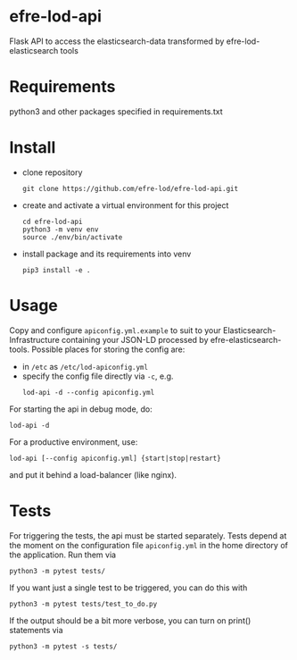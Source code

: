 # efre-lod-api
Flask API to access the elasticsearch-data transformed by efre-lod-elasticsearch tools

# Requirements

python3 and other packages specified in requirements.txt

# Install

* clone repository
  ```
  git clone https://github.com/efre-lod/efre-lod-api.git
  ```

* create and activate a virtual environment for this project
  ```
  cd efre-lod-api
  python3 -m venv env
  source ./env/bin/activate
  ```

* install package and its requirements into venv
  ```
  pip3 install -e .
  ```

# Usage

Copy and configure `apiconfig.yml.example` to suit to your Elasticsearch-Infrastructure containing your JSON-LD processed by efre-elasticsearch-tools. Possible places for storing the config are:

* in `/etc` as `/etc/lod-apiconfig.yml`
* specify the config file directly via `-c`, e.g.
  ```
  lod-api -d --config apiconfig.yml
  ```

For starting the api in debug mode, do:
```
lod-api -d
```

For a productive environment, use:
```
lod-api [--config apiconfig.yml] {start|stop|restart}
```
and put it behind a load-balancer (like nginx).


# Tests

For triggering the tests, the api must be started separately. Tests depend at the moment on the configuration file `apiconfig.yml` in the home directory of the application. Run them via
```
python3 -m pytest tests/
```

If you want just a single test to be triggered, you can do this with
```
python3 -m pytest tests/test_to_do.py
```

If the output should be a bit more verbose, you can turn on print() statements via
```
python3 -m pytest -s tests/
```
